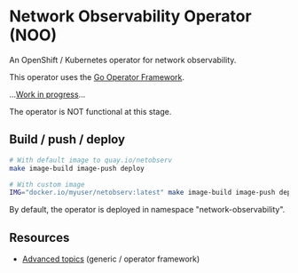 # Network Observability Operator (NOO)

An OpenShift / Kubernetes operator for network observability.

This operator uses the [Go Operator Framework](https://sdk.operatorframework.io/).

...[Work in progress](https://issues.redhat.com/browse/NETOBSERV-46)...

The operator is NOT functional at this stage.

## Build / push / deploy

```bash
# With default image to quay.io/netobserv
make image-build image-push deploy

# With custom image
IMG="docker.io/myuser/netobserv:latest" make image-build image-push deploy
```

By default, the operator is deployed in namespace "network-observability".

## Resources

- [Advanced topics](https://sdk.operatorframework.io/docs/building-operators/golang/advanced-topics/) (generic / operator framework) 
